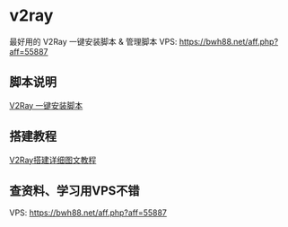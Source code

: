 # v2ray
最好用的 V2Ray 一键安装脚本 &amp; 管理脚本
VPS: https://bwh88.net/aff.php?aff=55887

## 脚本说明
[V2Ray 一键安装脚本](https://github.com/233boy/v2ray/wiki/V2Ray%E4%B8%80%E9%94%AE%E5%AE%89%E8%A3%85%E8%84%9A%E6%9C%AC)

## 搭建教程
[V2Ray搭建详细图文教程](https://github.com/233boy/v2ray/wiki/V2Ray%E6%90%AD%E5%BB%BA%E8%AF%A6%E7%BB%86%E5%9B%BE%E6%96%87%E6%95%99%E7%A8%8B)

## 查资料、学习用VPS不错
VPS: https://bwh88.net/aff.php?aff=55887


